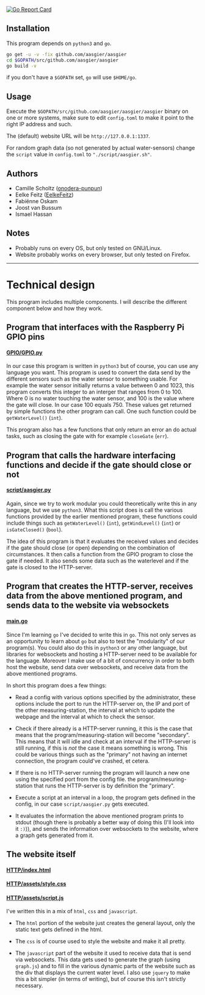 [![Go Report Card](https://goreportcard.com/badge/github.com/aasgier/aasgier)](https://goreportcard.com/report/github.com/aasgier/aasgier)

## Installation

This program depends on `python3` and `go`.

```bash
go get -u -v -fix github.com/aasgier/aasgier
cd $GOPATH/src/github.com/aasgier/aasgier
go build -v
```

if you don't have a `$GOPATH` set, `go` will use `$HOME/go`.


## Usage

Execute the `$GOPATH/src/github.com/aasgier/aasgier/aasgier` binary on one or more systems, make sure to
edit `config.toml` to make it point to the right IP address and such.

The (default) website URL will be `http://127.0.0.1:1337`.

For random graph data (so not generated by actual water-sensors) change the `script` value in `config.toml` to `"./script/aasgier.sh"`.

## Authors

* Camille Scholtz ([onodera-punpun](https://github.com/onodera-punpun))
* Eelke Feitz ([EelkeFeitz](https://github.com/EelkeFeitz))
* Fabiënne Oskam
* Joost van Bussum
* Ismael Hassan


## Notes

* Probably runs on every OS, but only tested on GNU/Linux.
* Website probably works on every browser, but only tested on Firefox.


---

# Technical design

This program includes multiple components. I will describe the different component below and how they work.


## Program that interfaces with the Raspberry Pi GPIO pins
#### [GPIO/GPIO.py](https://github.com/aasgier/aasgier/blob/master/GPIO/GPIO.py)

In our case this program is written in `python3` but of course, you can use any language you want. This program is used to convert the data send by the different sensors such as the water sensor to something usable. For example the water sensor initially returns a value between 0 and 1023, this program converts this integer to an interger that ranges from 0 to 100. Where 0 is no water touching the water sensor, and 100 is the value where the gate will close. In our case 100 equals 750. These values get returned by simple functions the other program can call. One such function could be `getWaterLevel()` (`int`).

This program also has a few functions that only return an error an do actual tasks, such as closing the gate with for example `closeGate` (`err`).


## Program that calls the hardware interfacing functions and decide if the gate should close or not
#### [script/aasgier.py](https://github.com/aasgier/aasgier/blob/master/script/aasgier.py)

Again, since we try to work modular you could theoretically write this in any language, but we use `python3`. What this script does is call the various functions provided by the earlier mentioned program, these functions could include things such as `getWaterLevel()` (`int`), `getWindLevel()` (`int`) or `isGateClosed()` (`bool`).

The idea of this program is that it evaluates the received values and decides if the gate should close (or open) depending on the combination of circumstances. It then calls a function from the GPIO program to close the gate if needed. It also sends some data such as the waterlevel and if the gate is closed to the HTTP-server.


## Program that creates the HTTP-server, receives data from the above mentioned program, and sends data to the website via websockets
#### [main.go](https://github.com/aasgier/aasgier/blob/master/main.go)

Since I'm learning `go` I've decided to write this in `go`. This not only serves as an opportunity to learn about `go` but also to test the "modularity" of our program(s). You could also do this in `python3` or any other language, but libraries for websockets and hosting a HTTP-server need to be available for the language. Moreover I make use of a bit of concurrency in order to both host the website, send data over websockets, and receive data from the above mentioned programs.

In short this program does a few things:

* Read a config with various options specified by the administrator, these options include the port to run the HTTP-server on, the IP and port of the other measuring-station, the interval at which to update the webpage and the interval at which to check the sensor.

* Check if there already is a HTTP-server running, it this is the case that means that the program/measuring-station will become "secondary". This means that it will idle and check at an interval if the HTTP-server is still running, if this is *not* the case it means something is wrong. This could be various things such as the "primary" not having an internet connection, the program could've crashed, et cetera.

* If there is no HTTP-server running the program will launch a new one using the specified port from the config file. the program/mesuring-station that runs the HTTP-server is by definition the "primary".

* Execute a script at an interval in a loop, the program gets defined in the config, in our case `script/aasgier.py` gets executed.

* It evaluates the information the above mentioned program prints to stdout (though there is probably a better way of doing this (I'll look into it `:)`)), and sends the information over websockets to the website, where a graph gets generated from it.


## The website itself
#### [HTTP/index.html](https://github.com/aasgier/aasgier/blob/master/HTTP/index.html)
#### [HTTP/assets/style.css](https://github.com/aasgier/aasgier/blob/master/HTTP/assets/style.css)
#### [HTTP/assets/script.js](https://github.com/aasgier/aasgier/blob/master/HTTP/assets/script.js)

I've written this in a mix of `html`, `css` and `javascript`.

* The `html` portion of the website just creates the general layout, only the static text gets defined in the html.

* The `css` is of course used to style the website and make it all pretty.

* The `javascript` part of the website it used to receive data that is send via websockets. This data gets used to generate the graph (using `graph.js`) and to fill in the various dynamic parts of the website such as the div that displays the current water level. I also use `jquery` to make this a bit simpler (in terms of writing), but of course this isn't strictly necessary.
